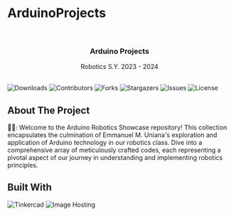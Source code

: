 # ArduinoProjects

<br/>
<p align="center">
  <h3 align="center">Arduino Projects</h3>

  <p align="center">
    Robotics S.Y. 2023 - 2024
    <br/>
    <br/>
  </p>
</p>

![Downloads](https://img.shields.io/github/downloads/EmmanuelUniana17/ArduinoProjects/total) ![Contributors](https://img.shields.io/github/contributors/EmmanuelUniana17/ArduinoProjects?color=dark-green) ![Forks](https://img.shields.io/github/forks/EmmanuelUniana17/ArduinoProjects?style=social) ![Stargazers](https://img.shields.io/github/stars/EmmanuelUniana17/ArduinoProjects?style=social) ![Issues](https://img.shields.io/github/issues/EmmanuelUniana17/ArduinoProjects) ![License](https://img.shields.io/github/license/EmmanuelUniana17/ArduinoProjects) 

## About The Project

🧙‍♂️: Welcome to the Arduino Robotics Showcase repository! This collection encapsulates the culmination of Emmanuel M. Uniana's exploration and application of Arduino technology in our robotics class. Dive into a comprehensive array of meticulously crafted codes, each representing a pivotal aspect of our journey in understanding and implementing robotics principles.

## Built With

![Tinkercad](https://img.shields.io/badge/Software-Tinkercad-Blue)
![Image Hosting](https://img.shields.io/badge/Image_Hosting-Imgur-Green)
